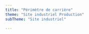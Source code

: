 ```yaml
---
title: "Périmètre de carrière"
theme: "Site industriel Production"
subTheme: "Site industriel"

---
```

